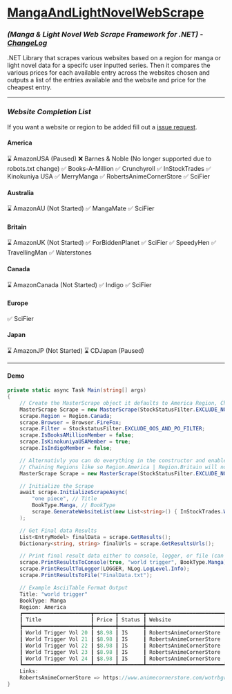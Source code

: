 # [MangaAndLightNovelWebScrape](https://www.nuget.org/packages/MangaAndLightNovelWebScrape/3.0.0#readme-body-tab)
### *(Manga & Light Novel Web Scrape Framework for .NET) - [ChangeLog](https://github.com/Sigrec/MangaAndLightNovelWebScrape/blob/master/ChangeLog.txt)*
.NET Library that scrapes various websites based on a region for manga or light novel data for a specifc user inputted series. Then it compares the various prices for each available entry across the websites chosen and outputs a list of the entries available and the website and price for the cheapest entry.
***
### *Website Completion List*
If you want a website or region to be added fill out a [issue request](https://github.com/Sigrec/MangaAndLightNovelWebScrape/issues/new/choose).
#### America
⌛ AmazonUSA (Paused)
❌ Barnes & Noble (No longer supported due to robots.txt change) 
✅ Books-A-Million
✅ Crunchyroll
✅ InStockTrades
✅ Kinokuniya USA
✅ MerryManga
✅ RobertsAnimeCornerStore
✅ SciFier

#### Australia
⌛ AmazonAU (Not Started)
✅ MangaMate
✅ SciFier

#### Britain
⌛ AmazonUK (Not Started)
✅ ForBiddenPlanet
✅ SciFier
✅ SpeedyHen
✅ TravellingMan
✅ Waterstones

#### Canada
⌛ AmazonCanada (Not Started)
✅ Indigo
✅ SciFier

#### Europe
✅ SciFier

#### Japan
⌛ AmazonJP (Not Started)
⌛ CDJapan (Paused)
 
***
#### Demo
```cs
private static async Task Main(string[] args)
{
    // Create the MasterScrape object it defaults to America Region, Chrome Browser, & all memberships are default false (it is better to set them), but you can still change them outside of the constructor & debug mode is disabled by default. There is no default StockStatusFilter
    MasterScrape Scrape = new MasterScrape(StockStatusFilter.EXCLUDE_NONE_FILTER);
    scrape.Region = Region.Canada;
    scrape.Browser = Browser.FireFox;
    scrape.Filter = StockstatusFilter.EXCLUDE_OOS_AND_PO_FILTER;
    scrape.IsBooksAMillionMember = false;
    scrape.IsKinokuniyaUSAMember = true;
    scrape.IsIndigoMember = false;

    // Alternativly you can do everything in the constructor and enable debug mode which will print to log and txt files
    // Chaining Regions like so Region.America | Region.Britain will not work
    MasterScrape Scrape = new MasterScrape(StockStatusFilter.EXCLUDE_NONE_FILTER, StockStatusFilter.EXCLUDE_ALL_FILTER, Region.Britain, Browser.Edge, false, false, true).EnableDebugMode();

    // Initialize the Scrape
    await scrape.InitializeScrapeAsync(
        "one piece", // Title
        BookType.Manga, // BookType
        scrape.GenerateWebsiteList(new List<string>() { InStockTrades.WEBSITE_TITLE }), // Website List
    );

    // Get Final data Results
    List<EntryModel> finalData = scrape.GetResults();
    Dictionary<string, string> finalUrls = scrape.GetResultsUrls();

    // Print final result data either to console, logger, or file (can be printed in a ascii table format)
    scrape.PrintResultsToConsole(true, "world trigger", BookType.Manga);
    scrape.PrintResultToLogger(LOGGER, NLog.LogLevel.Info);
    scrape.PrintResultsToFile("FinalData.txt");

    // Example AsciiTable Format Output
    Title: "world trigger"
    BookType: Manga
    Region: America
    ┏━━━━━━━━━━━━━━━━━━━━━━┳━━━━━━━┳━━━━━━━━┳━━━━━━━━━━━━━━━━━━━━━━━━━┓
    ┃ Title                ┃ Price ┃ Status ┃ Website                 ┃
    ┣━━━━━━━━━━━━━━━━━━━━━━╋━━━━━━━╋━━━━━━━━╋━━━━━━━━━━━━━━━━━━━━━━━━━┫
    ┃ World Trigger Vol 20 ┃ $8.98 ┃ IS     ┃ RobertsAnimeCornerStore ┃
    ┃ World Trigger Vol 21 ┃ $8.98 ┃ IS     ┃ RobertsAnimeCornerStore ┃
    ┃ World Trigger Vol 22 ┃ $8.98 ┃ IS     ┃ RobertsAnimeCornerStore ┃
    ┃ World Trigger Vol 23 ┃ $8.98 ┃ IS     ┃ RobertsAnimeCornerStore ┃
    ┃ World Trigger Vol 24 ┃ $8.98 ┃ IS     ┃ RobertsAnimeCornerStore ┃
    ┗━━━━━━━━━━━━━━━━━━━━━━┻━━━━━━━┻━━━━━━━━┻━━━━━━━━━━━━━━━━━━━━━━━━━┛
    Links:
    RobertsAnimeCornerStore => https://www.animecornerstore.com/wotrbgrno.html
}
```
